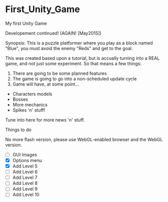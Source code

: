 First_Unity_Game
================
My first Unity Game

Developement continued! (AGAIN! [May2015])

Synopsis: This is a puzzle platformer where you play as a block named "Blue", you must avoid the enemy "Reds" and get to the goal.

This was created based upon a tutorial, but is accually turning into a REAL game, and not just some experiment. So that means a few things:

1. There are going to be some planned features
2. The game is going to go into a non-scheduled update cycle 
3. Game will have, at some point...
  * Characters models
  * Bosses
  * More mechanics
  * Spikes 'n' stuff!

Tune into here for more news 'n' stuff.

Things to do

No more flash version, please use WebGL-enabled browser and the WebGL version.
- [ ] GUI Images
- [X] Options menu
- [X] Add Level 5
- [ ] Add Level 6
- [ ] Add Level 7
- [ ] Add Level 8
- [ ] Add Level 9
- [ ] Add Level 10
